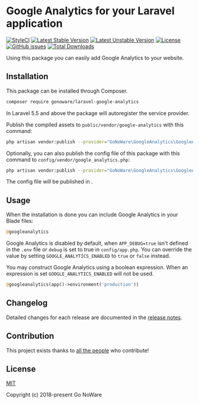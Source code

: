 # Google Analytics for your Laravel application
[![StyleCI](https://github.styleci.io/repos/144772780/shield)](https://github.styleci.io/repos/144772780)
[![Latest Stable Version](https://poser.pugx.org/gonoware/laravel-google-analytics/v/stable?format=flat-square)](https://packagist.org/packages/gonoware/laravel-google-analytics)
[![Latest Unstable Version](https://poser.pugx.org/gonoware/laravel-google-analytics/v/unstable?format=flat-square)](https://packagist.org/packages/gonoware/laravel-google-analytics)
[![License](https://poser.pugx.org/gonoware/laravel-google-analytics/license?format=flat-square)](https://packagist.org/packages/gonoware/laravel-google-analytics)
[![GitHub issues](https://img.shields.io/github/issues/gonoware/laravel-google-analytics.svg?style=flat-square)](https://github.com/gonoware/laravel-google-analytics/issues)
[![Total Downloads](https://poser.pugx.org/gonoware/laravel-google-analytics/downloads?format=flat-square)](https://packagist.org/packages/gonoware/laravel-google-analytics)

Using this package you can easily add Google Analytics to your website.


## Installation
This package can be installed through Composer.
```bash
composer require gonoware/laravel-google-analytics
```
In Laravel 5.5 and above the package will autoregister the service provider. 


Publish the compiled assets to `public/vendor/google-analytics` with this command:
```bash
php artisan vendor:publish --provider="GoNoWare\GoogleAnalytics\GoogleAnalyticsServiceProvider" --tag=public
```


Optionally, you can also publish the config file of this package with this command to `config/vendor/google_analytics.php`:
```bash
php artisan vendor:publish --provider="GoNoWare\GoogleAnalytics\GoogleAnalyticsServiceProvider" --tag=config
```
The config file will be published in .


## Usage
When the installation is done you can include Google Analytics in your Blade files:
```php
@googleanalytics
```
Google Analytics is disabled by default, when `APP_DEBUG=true` isn't defined in the 
`.env` file or `debug` is set to true in `config/app.php`.
You can override the value by setting `GOOGLE_ANALYTICS_ENABLED` to `true` or `false` instead.

You may construct Google Analytics using a boolean expression. When an expression is set
 `GOOGLE_ANALYTICS_ENABLED` will not be used.
```php
@googleanalytics(app()->environment('production'))
```


## Changelog
Detailed changes for each release are documented in the [release notes](https://github.com/gonoware/laravel-google-analytics/releases).


## Contribution
This project exists thanks to [all the people](https://github.com/gonoware/laravel-google-analytics/graphs/contributors) who contribute!


## License
[MIT](https://github.com/gonoware/laravel-google-analytics/blob/master/LICENSE)
 
Copyright (c) 2018-present Go NoWare
 

